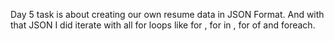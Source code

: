 Day 5 task is about creating our own resume data in JSON Format.
And with that JSON I did iterate with all for loops like for , for in , for of and foreach.